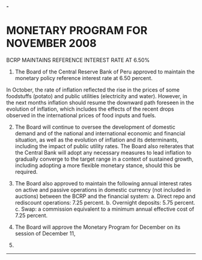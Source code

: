 **-**

# MONETARY PROGRAM FOR NOVEMBER 2008
 BCRP MAINTAINS REFERENCE INTEREST RATE AT 6.50%

1. The Board of the Central Reserve Bank of Peru approved to maintain the monetary policy
reference interest rate at 6.50 percent.

In October, the rate of inflation reflected the rise in the prices of some foodstuffs (potato) and
public utilities (electricity and water). However, in the next months inflation should resume
the downward path foreseen in the evolution of inflation, which includes the effects of the
recent drops observed in the international prices of food inputs and fuels.

2. The Board will continue to oversee the development of domestic demand and of the national
and international economic and financial situation, as well as the evolution of inflation and its
determinants, including the impact of public utility rates. The Board also reiterates that the
Central Bank will adopt any necessary measures to lead inflation to gradually converge to
the target range in a context of sustained growth, including adopting a more flexible
monetary stance, should this be required.

3. The Board also approved to maintain the following annual interest rates on active and
passive operations in domestic currency (not included in auctions) between the BCRP and
the financial system:
a. Direct repo and rediscount operations: 7.25 percent.
b. Overnight deposits: 5.75 percent.
c. Swap: a commission equivalent to a minimum annual effective cost of 7.25 percent.

4. The Board will approve the Monetary Program for December on its session of December 11,
2008.


-----


